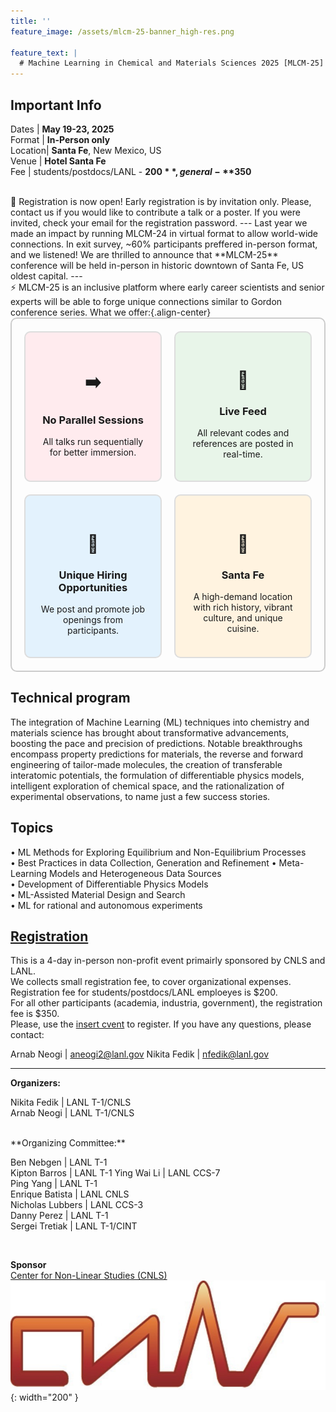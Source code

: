 ```yaml
---
title: ''
feature_image: /assets/mlcm-25-banner_high-res.png

feature_text: |
  # Machine Learning in Chemical and Materials Sciences 2025 [MLCM-25]
---
```

## Important Info 

Dates | **May 19-23, 2025**    
Format  | **In-Person only**    
Location| **Santa Fe**, New Mexico, US    
Venue | **Hotel Santa Fe**   
Fee | students/postdocs/LANL - **$200**, general - **$350**
   
<br>   
🧪 Registration is now open!      
Early registration is by invitation only. Please, contact us if you would like to contribute a talk or a poster. If you were invited, check your email for the registration password.   
---
Last year we made an impact by running MLCM-24 in virtual format to allow world-wide connections. In exit survey, ~60% participants preffered in-person format, and we listened! 
We are thrilled to announce that **MLCM-25** conference will be held in-person in historic downtown of Santa Fe, US oldest capital. 
---
<br> 
⚡ MLCM-25 is an inclusive platform where early career scientists and senior experts will be able to forge unique connections similar to Gordon conference series.   
 What we offer:{.align-center}<br> 
<!-- - no parallel sessions - all talks run sequentially for better immersion
- live-feed - all relevant codes and references are updated in real-time
- unique hiring opportunities - we post and promote job openings from participants
- Santa Fe is a unique location with rich history, vibrant culture and unique cuisine -->
<div class="grid-container">
  <div class="grid-item" style="background-color: #FFEBEE;">
    <h1>➡️</h3>
    <h3>No Parallel Sessions</h3>
    <p>All talks run sequentially for better immersion.</p>
  </div>
  <div class="grid-item" style="background-color: #E8F5E9;">
    <h1>🎥</h3>
    <h3>Live Feed</h3>
    <p>All relevant codes and references are posted in real-time.</p>
  </div>
  <div class="grid-item" style="background-color: #E3F2FD;">
    <h1>💼</h3>
    <h3>Unique Hiring Opportunities</h3>
    <p>We post and promote job openings from participants.</p>
  </div>
  <div class="grid-item" style="background-color: #FFF3E0;">
    <h1>🌄</h3>
    <h3>Santa Fe</h3>
    <p>A high-demand location with rich history, vibrant culture, and unique cuisine.</p>
  </div>
</div>

<style>
.grid-container {
  display: grid;
  grid-template-columns: repeat(2, 1fr);
  gap: 20px;
  padding: 20px;
  border: 2px solid #ccc;
  border-radius: 10px;
}

.grid-item {
  background-color: #f9f9f9;
  padding: 20px;
  text-align: center;
  border: 2px solid #ddd;
  border-radius: 10px;
  transition: transform 0.2s, box-shadow 0.2s;
}

.grid-item:hover {
  transform: scale(1.05);
  box-shadow: 0 0 15px rgba(0, 0, 0, 0.2);
}

.grid-item img {
  margin-bottom: 10px;
}
</style>


## Technical program

The integration of Machine Learning (ML) techniques into chemistry and materials science has brought about transformative advancements, boosting the pace and precision of predictions. Notable breakthroughs encompass property predictions for materials, the reverse and forward engineering of tailor-made molecules, the creation of transferable interatomic potentials, the formulation of differentiable physics models, intelligent exploration of chemical space, and the rationalization of experimental observations, to name just a few success stories.


## Topics  
•	ML Methods for Exploring Equilibrium and Non-Equilibrium Processes   
•	Best Practices in data Collection, Generation and Refinement
•	Meta-Learning Models and Heterogeneous Data Sources    
•	Development of Differentiable Physics Models    
•	ML-Assisted Material Design and Search  
•	ML for rational and autonomous experiments

## [Registration](/registration)

This is a 4-day in-person non-profit event primairly sponsored by CNLS and LANL.   
We collects small registration fee, to cover organizational expenses. 
Registration fee for students/postdocs/LANL emploeyes is $200.   
For all other participants (academia, industria, government), the registration fee is $350.  
Please, use the [insert cvent](/registration) to register.
If you have any questions, please contact: 

Arnab Neogi | aneogi2@lanl.gov
Nikita Fedik | nfedik@lanl.gov

----------------------------------------
**Organizers:**   

Nikita Fedik   | LANL T-1/CNLS    
Arnab Neogi | LANL T-1/CNLS             

 <br>
**Organizing Committee:**   

Ben Nebgen    | LANL T-1      
Kipton Barros | LANL T-1 
Ying Wai Li |  LANL CCS-7   
Ping Yang | LANL T-1   
Enrique Batista | LANL CNLS   
Nicholas Lubbers | LANL CCS-3   
Danny Perez | LANL T-1   
Sergei Tretiak | LANL T-1/CINT    

 <br>

**Sponsor**  
[Center for Non-Linear Studies (CNLS)](https://cnls.lanl.gov/External/)   
![](/assets/CNLS_logo.jpg){: width="200" }

